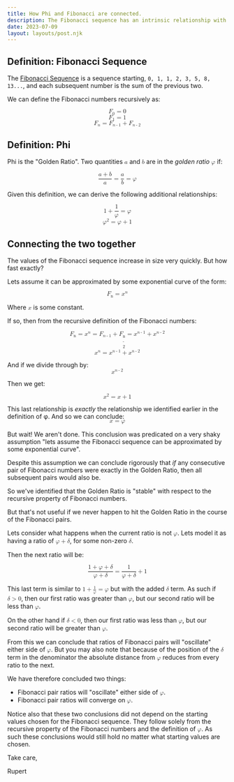 ```yaml
---
title: How Phi and Fibonacci are connected.
description: The Fibonacci sequence has an intrinsic relationship with Phi. Lets demonstrate it from first principles.
date: 2023-07-09
layout: layouts/post.njk
---
```


## Definition: Fibonacci Sequence

The [Fibonacci Sequence](https://en.wikipedia.org/wiki/Fibonacci_number) is a sequence starting, `0, 1, 1, 2, 3, 5, 8, 13...`, and each subsequent number is the sum of the previous two.

We can define the Fibonacci numbers recursively as:

<math display="block">
  <msub>
    <mi>F</mi>
    <mn>0</mn>
  </msub>
  <mo>=</mo>
  <mn>0</mn>
</math>

<math display="block">
  <msub>
    <mi>F</mi>
    <mn>1</mn>
  </msub>
  <mo>=</mo>
  <mn>1</mn>
</math>

<math display="block">
  <msub>
    <mi>F</mi>
    <mi>n</mi>
  </msub>
  <mo>=</mo>
  <msub>
    <mi>F</mi>
    <mrow>
      <mi>n</mi>
      <mo>-</mo>
      <mn>1</mn>
    </mrow>
  </msub>
  <mo>+</mo>
    <msub>
    <mi>F</mi>
    <mrow>
      <mi>n</mi>
      <mo>-</mo>
      <mn>2</mn>
    </mrow>
  </msub>
</math>

## Definition: Phi

Phi is the "Golden Ratio". Two quantities
<math><mi>a</mi></math>
and
<math><mi>b</mi></math>
are in the _golden ratio_
<math><mi>φ</mi></math>
if:

<math display="block">
  <mfrac>
    <mrow>
      <mi>a</mi>
      <mo>+</mo>
      <mi>b</mi>
    </mrow>
    <mi>a</mi>
  </mfrac>
  <mo>=</mo>
  <mfrac>
    <mi>a</mi>
    <mi>b</mi>
  </mfrac>
  <mo>=</mo>
  <mi>φ</mi>
</math>

Given this definition, we can derive the following additional relationships:

<math display="block">
  <mn>1</mn>
  <mo>+</mo>
  <mfrac>
    <mn>1</mn>
    <mi>φ</mi>
  </mfrac>
  <mo>=</mo>
  <mi>φ</mi>
</math>

<math display="block">
  <msup>
    <mi>φ</mi>
    <mn>2</mn>
  </msup>
  <mo>=</mo>
  <mi>φ</mi>
  <mo>+</mo>
  <mn>1</mn>
</math>

## Connecting the two together

The values of the Fibonacci sequence increase in size very quickly. But how fast exactly?

Lets assume it can be approximated by some exponential curve of the form:

<math display="block">
  <msub>
    <mi>F</mi>
    <mi>n</mn>
  </msub>
  <mo>=</mo>
  <msup>
    <mi>x</mi>
    <mi>n</mi>
  </msup>
</math>

Where <math><mi>x</mi></math> is some constant.

If so, then from the recursive definition of the Fibonacci numbers:

<math display="block">
  <msub>
    <mi>F</mi>
    <mi>n</mn>
  </msub>
  <mo>=</mo>
  <msup>
    <mi>x</mi>
    <mi>n</mi>
  </msup>
  <mo>=</mo>
  <msub>
    <mi>F</mi>
    <mrow>
      <mi>n</mi>
      <mo>-</mo>
      <mn>1</mn>
    </mrow>
  </msub>
  <mo>+</mo>
    <msub>
    <mi>F</mi>
    <mrow>
      <mi>n</mn>
      <mo>-</mo>
      <mn>2</mn>
    </mrow>
  </msub>
  <mo>=</mo>
  <msup>
    <mi>x</mi>
    <mrow>
      <mi>n</mi>
      <mo>-</mo>
      <mn>1</mn>
    </mrow>
  </msup>
  <mo>+</mo>
  <msup>
    <mi>x</mi>
    <mrow>
      <mi>n</mi>
      <mo>-</mo>
      <mn>2</mn>
    </mrow>
  </msup>
</math>

<math display="block">
  <msup>
    <mi>x</mi>
    <mi>n</mi>
  </msup>
  <mo>=</mo>
  <msup>
    <mi>x</mi>
    <mrow>
      <mi>n</mi>
      <mo>-</mo>
      <mn>1</mn>
    </mrow>
  </msup>
  <mo>+</mo>
  <msup>
    <mi>x</mi>
    <mrow>
      <mi>n</mi>
      <mo>-</mo>
      <mn>2</mn>
    </mrow>
  </msup>
</math>

And if we divide through by:
<math display="block">
<msup>
<mi>x</mi>
<mrow>
<mi>n</mi>
<mo>-</mo>
<mn>2</mn>
</mrow>
</msup>
</math>

Then we get:

<math display="block">
  <msup>
    <mi>x</mi>
    <mn>2</mn>
  </msup>
  <mo>=</mo>
  <mi>x</mi>
  <mo>+</mo>
  <mn>1</mn>
</math>

This last relationship is _exactly_ the relationship we identified earlier in the definition of φ. And so we can conclude:
<math display="block">
<mi>x</mi>
<mo>=</mo>
<mi>φ</mi>
</math>

But wait! We aren't done. This conclusion was predicated on a very shaky assumption "lets assume the Fibonacci sequence can be approximated by some exponential curve".

Despite this assumption we can conclude rigorously that _if_ any consecutive pair of Fibonacci numbers were exactly in the Golden Ratio, then all subsequent pairs would also be.

So we've identified that the Golden Ratio is "stable" with respect to the recursive property of Fibonacci numbers.

But that's not useful if we never happen to hit the Golden Ratio in the course of the Fibonacci pairs.

Lets consider what happens when the current ratio is not <math><mi>φ</mi></math>.
Lets model it as having a ratio of
<math>
<mi>φ</mi>
<mo>+</mo>
<mi>δ</mi>
</math>, for some non-zero <math><mi>δ</mi></math>.

Then the next ratio will be:

<math display="block">
  <mfrac>
    <mrow>
      <mn>1</mn>
      <mo>+</mo>
      <mi>φ</mi>
      <mo>+</mo>
      <mi>δ</mi>
    </mrow>
    <mrow>
      <mi>φ</mi>
      <mo>+</mo>
      <mi>δ</mi>
    </mrow>
  </mfrac>
  <mo>=</mo>
  <mfrac>
    <mn>1</mn>
    <mrow>
      <mi>φ</mi>
      <mo>+</mo>
      <mi>δ</mi>
    </mrow>
  </mfrac>
  <mo>+</mo>
  <mn>1</mn>
</math>

This last term is similar to
<math>
<mn>1</mn>
<mo>+</mo>
<mfrac>
<mn>1</mn>
<mi>φ</mi>
</mfrac>
<mo>=</mo>
<mi>φ</mi>
</math>
but with the added <math><mi>δ</mi></math> term.
As such if <math><mi>δ</mi><mo>></mo><mn>0</mn></math>,
then our first ratio was greater than <math><mi>φ</mi></math>,
but our second ratio will be less than <math><mi>φ</mi></math>.

On the other hand if <math><mi>δ</mi><mo><</mo><mn>0</mn></math>,
then our first ratio was less than <math><mi>φ</mi></math>,
but our second ratio will be greater than <math><mi>φ</mi></math>.

From this we can conclude that ratios of Fibonacci pairs will "oscillate" either side of <math><mi>φ</mi></math>. But you may also note that because of the position of the <math><mi>δ</mi></math> term in the denominator the absolute distance from <math><mi>φ</mi></math> reduces from every ratio to the next.

We have therefore concluded two things:

- Fibonacci pair ratios will "oscillate" either side of <math><mi>φ</mi></math>.
- Fibonacci pair ratios will converge on <math><mi>φ</mi></math>.

Notice also that these two conclusions did not depend on the starting values chosen for the Fibonacci sequence. They follow solely from the recursive property of the Fibonacci numbers and the definition of <math><mi>φ</mi></math>. As such these conclusions would still hold no matter what starting values are chosen.

Take care,

Rupert
